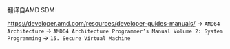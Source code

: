 翻译自AMD SDM

https://developer.amd.com/resources/developer-guides-manuals/ -> `AMD64 Architecture` -> `AMD64 Architecture Programmer’s Manual Volume 2: System Programming` -> `15. Secure Virtual Machine`




